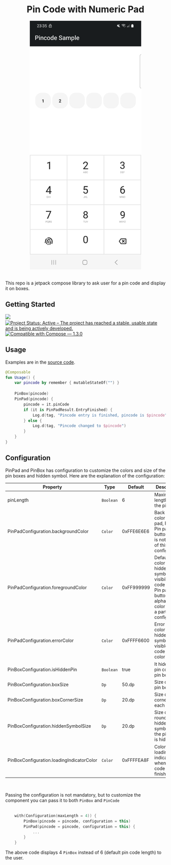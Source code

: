 <h1 align="center">Pin Code with Numeric Pad</h1>

<div align="center">
  <img src="../../images/pinview.png" alt="pin code pad demo" width=350>
</div>
<br>

This repo is a jetpack compose library to ask user for a pin code and display it on boxes.

## Getting Started
[![](https://jitpack.io/v/mo0rti/compose-components.svg)](https://jitpack.io/#mo0rti/compose-components)
[![Project Status: Active – The project has reached a stable, usable state and is being actively developed.](https://www.repostatus.org/badges/latest/active.svg)](https://www.repostatus.org/#active)
[![Compatible with Compose — 1.3.0](https://img.shields.io/badge/Compatible%20with%20Compose-1.3.0-brightgreen)](https://developer.android.com/jetpack/androidx/releases/compose-foundation#1.3.0)

## Usage

Examples are in the [source code](../../example/src/main/java/bluevelvet/composents/example/LoginPinViewActivity.kt).

```kotlin
@Composable
fun Usage() {
    var pincode by remember { mutableStateOf("") }

    PinBox(pincode)
    PinPad(pincode) {
        pincode = it.pinCode
        if (it is PinPadResult.EntryFinished) {
            Log.d(tag, "Pincode entry is finished, pincode is $pincode")
        } else {
            Log.d(tag, "Pincode changed to $pincode")
        }
    }
}
```


## Configuration
PinPad and PinBox has configuration to customize the colors and size of the pin boxes and hidden symbol.
Here are the explanation of the configuration:

| Property                            | Type | Default | Description                                                                                                                              |
|-------------------------------------| ---- | ----------- |------------------------------------------------------------------------------------------------------------------------------------------|
| pinLength                           | `Boolean` | 6 | Maximum length for the pin code                                                                                                          |
| PinPadConfiguration.backgroundColor | `Color` | 0xFFE6E6E6 | Back ground color of Pin pad, Pin Box, Pin pad button color is not a part of this configuration                                          |
| PinPadConfiguration.foregroundColor | `Color` | 0xFF999999 | Default state color of hidden symbol and visibile pin code text. Pin pad button alphabet text color is also a part of this configuration |
| PinPadConfiguration.errorColor | `Color` | 0xFFFF6600 | Error state color of hidden symbol and visible pin code text color                                                                       |
| PinBoxConfiguration.isHiddenPin                            | `Boolean` | true | It hides the pin code on pin box                                                                                                         |
| PinBoxConfiguration.boxSize         | `Dp` | 50.dp | Size of each pin box                                                                                                                     |
| PinBoxConfiguration.boxCornerSize                 | `Dp` | 20.dp | Size of corners of each pin box                                                                                                          |
| PinBoxConfiguration.hiddenSymbolSize              | `Dp` | 20.dp | Size of each rounded hidden symbol when the pin code is hidden                                                                           |
| PinBoxConfiguration.loadingIndicatorColor             | `Color` | 0xFFFFEA8F | Color of loading indicator when pin code entry is finished                                                                               |

<br/>


Passing the configuration is not mandatory, but to customize the component you can pass it to both `PinBox` and `PinCode`

```kotlin

    with(Configuration(maxLength = 4)) {
        PinBox(pincode = pincode, configuration = this)
        PinPad(pincode = pincode, configuration = this) {
            ...
        }
    }

```

The above code displays 4 `PinBox` instead of 6 (default pin code length) to the user.